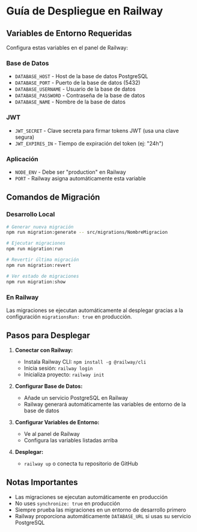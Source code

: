 # Guía de Despliegue en Railway

## Variables de Entorno Requeridas

Configura estas variables en el panel de Railway:

### Base de Datos
- `DATABASE_HOST` - Host de la base de datos PostgreSQL
- `DATABASE_PORT` - Puerto de la base de datos (5432)
- `DATABASE_USERNAME` - Usuario de la base de datos
- `DATABASE_PASSWORD` - Contraseña de la base de datos
- `DATABASE_NAME` - Nombre de la base de datos

### JWT
- `JWT_SECRET` - Clave secreta para firmar tokens JWT (usa una clave segura)
- `JWT_EXPIRES_IN` - Tiempo de expiración del token (ej: "24h")

### Aplicación
- `NODE_ENV` - Debe ser "production" en Railway
- `PORT` - Railway asigna automáticamente esta variable

## Comandos de Migración

### Desarrollo Local
```bash
# Generar nueva migración
npm run migration:generate -- src/migrations/NombreMigracion

# Ejecutar migraciones
npm run migration:run

# Revertir última migración
npm run migration:revert

# Ver estado de migraciones
npm run migration:show
```

### En Railway
Las migraciones se ejecutan automáticamente al desplegar gracias a la configuración `migrationsRun: true` en producción.

## Pasos para Desplegar

1. **Conectar con Railway:**
   - Instala Railway CLI: `npm install -g @railway/cli`
   - Inicia sesión: `railway login`
   - Inicializa proyecto: `railway init`

2. **Configurar Base de Datos:**
   - Añade un servicio PostgreSQL en Railway
   - Railway generará automáticamente las variables de entorno de la base de datos

3. **Configurar Variables de Entorno:**
   - Ve al panel de Railway
   - Configura las variables listadas arriba

4. **Desplegar:**
   - `railway up` o conecta tu repositorio de GitHub

## Notas Importantes

- Las migraciones se ejecutan automáticamente en producción
- No uses `synchronize: true` en producción
- Siempre prueba las migraciones en un entorno de desarrollo primero
- Railway proporciona automáticamente `DATABASE_URL` si usas su servicio PostgreSQL
